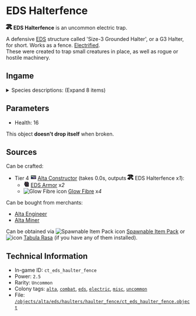 # EDS Halterfence

<img src="https://raw.githubusercontent.com/Ceterai/Enternia/main/objects/alta/eds/haulters/haulter_fence/icon.png" alt="EDS Halterfence icon" loading="lazy" width="auto" height="16px"/> **EDS Halterfence** is an uncommon electric trap.

A defensive [EDS](https://ceterai.github.io/MyEnternia/Wiki/Tags/Eds) structure called 'Size-3 Grounded Halter', or a G3 Halter, for short. Works as a fence. [Electrified](https://ceterai.github.io/MyEnternia/Wiki/Electrified).  
These were created to trap small creatures in place, as well as rogue or hostile machinery.

## Ingame

<details markdown="1"><summary>Species descriptions: (Expand 8 items)</summary>

- Alta: A part of a halterfence. It's electrified, better to not touch it.
- Apex: An alta defensive structure used to trap vehicles and creatures.
- Avian: These nails can stop a tank!
- Floran: Tank trapsss!
- Glitch: Observant. A jagged metal shape used to trap vehicles.
- Human: This could stop a tank! Better be careful about those wires as well.
- Hylotl: An electrified tank trap. I believe altas call these 'halters'.
- Novakid: These nails could halt any ride. Classic.

</details>

## Parameters

- Health: 16

This object **doesn't drop itself** when broken.

## Sources

Can be crafted:

- Tier 4 ![ ](https://raw.githubusercontent.com/Ceterai/Enternia/main/objects/alta/crafting/constructor/icon4.png) [Alta Constructor](https://ceterai.github.io/MyEnternia/Wiki/AltaConstructor) (takes 0.0s, outputs <img src="https://raw.githubusercontent.com/Ceterai/Enternia/main/objects/alta/eds/haulters/haulter_fence/icon.png" alt="EDS Halterfence icon" loading="lazy" width="auto" height="16px"/> EDS Halterfence x*1*):
  - <img src="https://raw.githubusercontent.com/Ceterai/Enternia/main/items/generic/crafting/alta/eds.png" alt="EDS Armor icon" loading="lazy" width="auto" height="16px"/> [EDS Armor](https://ceterai.github.io/MyEnternia/Wiki/EDSArmor) x*2*
  - <img src="https://starbounder.org/mediawiki/images/f/f8/Glow_Fibre.png" alt="Glow Fibre icon" loading="lazy" width="15px" height="14px"/> [Glow Fibre](https://starbounder.org/Glow_Fibre) x*4*

Can be bought from merchants:

- [Alta Engineer](https://ceterai.github.io/MyEnternia/Wiki/AltaEngineer)
- [Alta Miner](https://ceterai.github.io/MyEnternia/Wiki/AltaMiner)

Can be obtained via <img src="https://raw.githubusercontent.com/Silverfeelin/Starbound-SpawnableItemPack/master/interface/sip/iconSmall.png" alt="Spawnable Item Pack icon" width="18" height="14"/> [Spawnable Item Pack](https://steamcommunity.com/sharedfiles/filedetails/?id=733665104) or <img src="https://steamuserimages-a.akamaihd.net/ugc/263843960696222713/3EC9A7C005541F7D577EBCB8C5736B4EFC9973D6/" alt="icon" width="8" height="12"/> [Tabula Rasa](https://community.playstarbound.com/resources/the-tabula-rasa.3222/) (if you have any of them installed).

## Technical Information

- In-game ID: `ct_eds_haulter_fence`
- Power: `2.5`
- Rarity: `Uncommon`
- Colony tags: [`alta`](https://ceterai.github.io/MyEnternia/Wiki/Tags/Alta), [`combat`](https://ceterai.github.io/MyEnternia/Wiki/Tags/Combat), [`eds`](https://ceterai.github.io/MyEnternia/Wiki/Tags/Eds), [`electric`](https://ceterai.github.io/MyEnternia/Wiki/Tags/Electric), [`misc`](https://ceterai.github.io/MyEnternia/Wiki/Tags/Misc), [`uncommon`](https://ceterai.github.io/MyEnternia/Wiki/Tags/Uncommon)
- File: [`/objects/alta/eds/haulters/haulter_fence/ct_eds_haulter_fence.object`](https://github.com/Ceterai/Enternia/blob/main/objects/alta/eds/haulters/haulter_fence/ct_eds_haulter_fence.object)
